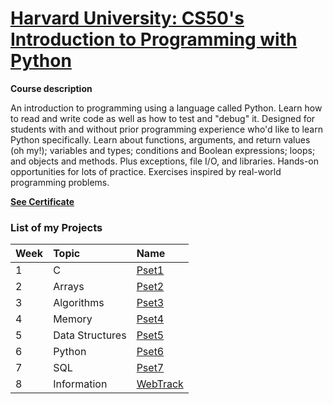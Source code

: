 # [Harvard University: CS50's Introduction to Programming with Python](https://pll.harvard.edu/course/cs50s-introduction-programming-python) 
 

**Course description**

An introduction to programming using a language called Python. Learn how to read and write code as well as how to test and "debug" it. Designed for students with and without prior programming experience who'd like to learn Python specifically. Learn about functions, arguments, and return values (oh my!); variables and types; conditions and Boolean expressions; loops; and objects and methods. Plus exceptions, file I/O, and libraries. Hands-on opportunities for lots of practice. Exercises inspired by real-world programming problems.

[**See Certificate**](https://github.com/PeJiR/Harvard-s-Professional-Certificate-in-Computer-Science-for-Python-Programming/blob/main/CS50-s-Introduction-to-Programming-with-Python/Certificate_CS50%20Python.pdf)
 

### List of my Projects


| Week | Topic            | Name                       |
| :--- | :--------------- | :------------------------- |
| 1    | C                | [Pset1](Pset1)             |
| 2    | Arrays           | [Pset2](Pset2)             |
| 3    | Algorithms       | [Pset3](Pset3)             |
| 4    | Memory           | [Pset4](Pset4)             |
| 5    | Data Structures  | [Pset5](Pset5)             |
| 6    | Python           | [Pset6](Pset6)             |
| 7    | SQL              | [Pset7](Pset7)             |
| 8    | Information      | [WebTrack](WebTrack)       |
